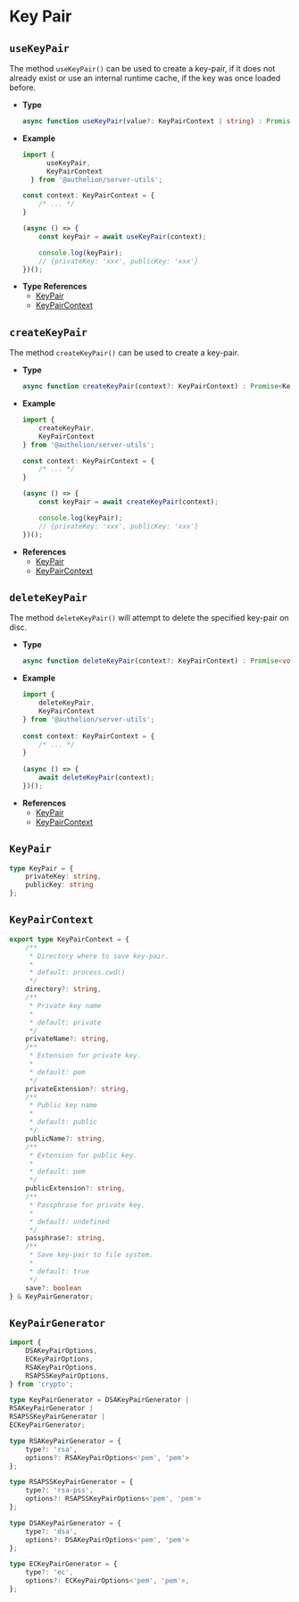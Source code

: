# Key Pair

## `useKeyPair`

The method `useKeyPair()` can be used to create a key-pair, if it does not already exist or
use an internal runtime cache, if the key was once loaded before.

- **Type**
    ```ts
    async function useKeyPair(value?: KeyPairContext | string) : Promise<KeyPair>;
    ```
- **Example**
    ```typescript
    import {
          useKeyPair,
          KeyPairContext 
      } from '@authelion/server-utils';
    
    const context: KeyPairContext = {
        /* ... */
    }
    
    (async () => {
        const keyPair = await useKeyPair(context);
    
        console.log(keyPair);
        // {privateKey: 'xxx', publicKey: 'xxx'}
    })();
    ```
- **Type References**
    - [KeyPair](#keypair)
    - [KeyPairContext](#keypaircontext)

## `createKeyPair`

The method `createKeyPair()` can be used to create a key-pair.

- **Type**
    ```ts
    async function createKeyPair(context?: KeyPairContext) : Promise<KeyPair>;
    ```
- **Example**
    ```typescript
    import {
        createKeyPair,
        KeyPairContext 
    } from '@authelion/server-utils';
    
    const context: KeyPairContext = {
        /* ... */
    }
    
    (async () => {
        const keyPair = await createKeyPair(context);
    
        console.log(keyPair);
        // {privateKey: 'xxx', publicKey: 'xxx'}
    })();
    ```
- **References**
    - [KeyPair](#keypair)
    - [KeyPairContext](#keypaircontext)

## `deleteKeyPair`

The method `deleteKeyPair()` will attempt to delete the specified key-pair on disc.

- **Type**
    ```ts
    async function deleteKeyPair(context?: KeyPairContext) : Promise<void>;
    ```
- **Example**
    ```typescript
    import {
        deleteKeyPair,
        KeyPairContext 
    } from '@authelion/server-utils';
      
    const context: KeyPairContext = {
        /* ... */
    }
      
    (async () => {
        await deleteKeyPair(context);
    })();
    ```
- **References**
    - [KeyPair](#keypair)
    - [KeyPairContext](#keypaircontext)

## `KeyPair`

```typescript
type KeyPair = {
    privateKey: string,
    publicKey: string
};
```

## `KeyPairContext`
```typescript
export type KeyPairContext = {
    /**
     * Directory where to save key-pair.
     *
     * default: process.cwd()
     */
    directory?: string,
    /**
     * Private key name
     *
     * default: private
     */
    privateName?: string,
    /**
     * Extension for private key.
     *
     * default: pem
     */
    privateExtension?: string,
    /**
     * Public key name
     *
     * default: public
     */
    publicName?: string,
    /**
     * Extension for public key.
     *
     * default: pem
     */
    publicExtension?: string,
    /**
     * Passphrase for private key.
     *
     * default: undefined
     */
    passphrase?: string,
    /**
     * Save key-pair to file system.
     *
     * default: true
     */
    save?: boolean
} & KeyPairGenerator;
```

## `KeyPairGenerator`

```typescript
import {
    DSAKeyPairOptions,
    ECKeyPairOptions,
    RSAKeyPairOptions,
    RSAPSSKeyPairOptions,
} from 'crypto';

type KeyPairGenerator = DSAKeyPairGenerator |
RSAKeyPairGenerator |
RSAPSSKeyPairGenerator |
ECKeyPairGenerator;

type RSAKeyPairGenerator = {
    type?: 'rsa',
    options?: RSAKeyPairOptions<'pem', 'pem'>
};

type RSAPSSKeyPairGenerator = {
    type?: 'rsa-pss',
    options?: RSAPSSKeyPairOptions<'pem', 'pem'>
};

type DSAKeyPairGenerator = {
    type?: 'dsa',
    options?: DSAKeyPairOptions<'pem', 'pem'>
};

type ECKeyPairGenerator = {
    type?: 'ec',
    options?: ECKeyPairOptions<'pem', 'pem'>,
};
```

